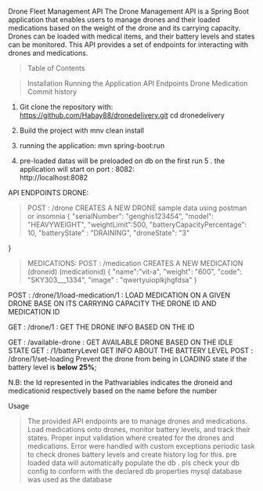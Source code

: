 Drone Fleet Management API
The Drone Management API is a Spring Boot application that enables users to manage drones and their loaded medications based on the weight of the drone and its carrying capacity. Drones can be loaded with medical items, and their battery levels and states can be monitored. This API provides a set of endpoints for interacting with drones and medications.

> Table of Contents

> Installation
> Running the Application
> API Endpoints
> Drone
> Medication
> Commit history

1. Git clone the repository with: https://github.com/Habay88/dronedelivery.git
       cd dronedelivery

2. Build the project with mnv clean install

3. running the application:
mvn spring-boot:run
4. pre-loaded datas will be preloaded on db on the first run 
5 . the application will start on port : 8082:  
                                                http://localhost:8082

API ENDPOINTS
DRONE:
> POST :  /drone  CREATES A NEW DRONE 
sample data using postman or insomnia 
{
    "serialNumber": "genghis123454",
    "model": "HEAVYWEIGHT",
    "weightLimit":500,
    "batteryCapacityPercentage": 10,
    "batteryState" : "DRAINING",
    "droneState": "3"

}

> MEDICATIONS:
POST : /medication   CREATES A NEW MEDICATION
             (droneid)         (medicationid)
{
    "name":"vit-a",
    "weight": "600",
    "code": "SKY303___1334",
    "image" : "qwertyuioplkjhgfdsa"
}


POST : /drone/1/load-medication/1    : LOAD MEDICATION ON A GIVEN DRONE BASE ON   ITS CARRYING CAPACITY THE DRONE ID AND MEDICATION ID  


GET : /drone/1                    :  GET THE DRONE INFO BASED ON THE ID

GET : /available-drone     :  GET AVAILABLE DRONE BASED ON THE IDLE STATE
GET : /1/batteryLevel       GET INFO ABOUT THE BATTERY LEVEL
POST : /drone/1/set-loading      Prevent the drone from being in LOADING state if the battery level is **below 25%**;

N.B: the Id represented in the Pathvariables indicates the droneid and medicationid respectively based on the name before the number 

Usage
>The provided API endpoints are  to manage drones and medications.
> Load medications onto drones, monitor battery levels, and track their states.
> Proper input validation where created for the drones and medications.
> Error were handled with custom exceptions
> periodic task to check drones battery levels and create history log for this.
> pre loaded data will automatically populate the db . pls check your db config to conform with the declared db properties 
> mysql database was used as the database 